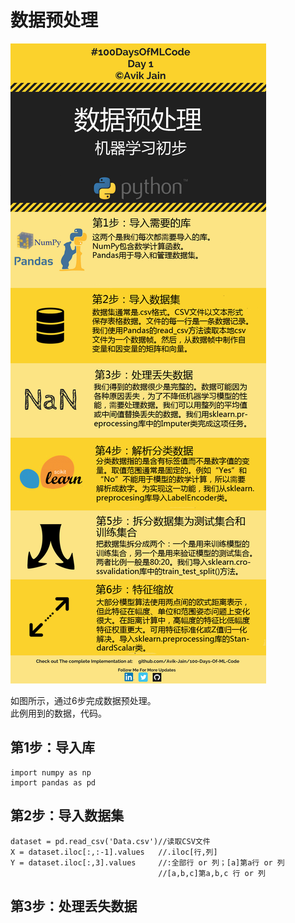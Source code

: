 # 数据预处理  
![Day_1](https://github.com/heytan/100-Days-Of-ML-Code/blob/master/Info-graphs/Day%201.jpg)  

如图所示，通过6步完成数据预处理。  
此例用到的数据，代码。  
## 第1步：导入库  
```
import numpy as np
import pandas as pd
```
## 第2步：导入数据集  
```
dataset = pd.read_csv('Data.csv')//读取CSV文件
X = dataset.iloc[:,:-1].values   //.iloc[行,列]
Y = dataset.iloc[:,3].values     //:全部行 or 列；[a]第a行 or 列
                                 //[a,b,c]第a,b,c 行 or 列
```
## 第3步：处理丢失数据  


